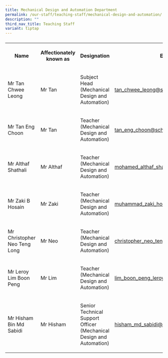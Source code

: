 ```yaml
---
title: Mechanical Design and Automation Department
permalink: /our-staff/teaching-staff/mechanical-design-and-automation/
description: ""
third_nav_title: Teaching Staff
variant: tiptap
---
```

<h3></h3>
<table style="minWidth: 100px">
<colgroup>
<col>
<col>
<col>
<col>
</colgroup>
<tbody>
<tr>
<th rowspan="1" colspan="1">
<p>Name</p>
</th>
<th rowspan="1" colspan="1">
<p>Affectionately
<br>known as</p>
</th>
<th rowspan="1" colspan="1">
<p>Designation</p>
</th>
<th rowspan="1" colspan="1">
<p>Email</p>
</th>
</tr>
<tr>
<td rowspan="1" colspan="1">
<p>Mr Tan Chwee Leong</p>
</td>
<td rowspan="1" colspan="1">
<p>Mr Tan</p>
</td>
<td rowspan="1" colspan="1">
<p>Subject Head
<br>(Mechanical Design and Automation)</p>
</td>
<td rowspan="1" colspan="1">
<p><a href="mailto:tan_chwee_leong@schools.gov.sg" rel="noopener noreferrer nofollow" target="_blank">tan_chwee_leong@schools.gov.sg</a>
</p>
</td>
</tr>
<tr>
<td rowspan="1" colspan="1">
<p>Mr Tan Eng Choon</p>
</td>
<td rowspan="1" colspan="1">
<p>Mr Tan</p>
</td>
<td rowspan="1" colspan="1">
<p>Teacher
<br>(Mechanical Design and Automation)</p>
</td>
<td rowspan="1" colspan="1">
<p><a href="mailto:tan_eng_choon@schools.gov.sg" rel="noopener noreferrer nofollow" target="_blank">tan_eng_choon@schools.gov.sg</a>
</p>
</td>
</tr>
<tr>
<td rowspan="1" colspan="1">
<p>Mr Althaf Shathali</p>
</td>
<td rowspan="1" colspan="1">
<p>Mr Althaf</p>
</td>
<td rowspan="1" colspan="1">
<p>Teacher
<br>(Mechanical Design and Automation)</p>
</td>
<td rowspan="1" colspan="1">
<p><a href="mailto:mohamed_althaf_shathali@schools.gov.sg" rel="noopener noreferrer nofollow" target="_blank">mohamed_althaf_shathali@schools.gov.sg</a>
</p>
</td>
</tr>
<tr>
<td rowspan="1" colspan="1">
<p>Mr Zaki B Hosain</p>
</td>
<td rowspan="1" colspan="1">
<p>Mr Zaki</p>
</td>
<td rowspan="1" colspan="1">
<p>Teacher
<br>(Mechanical Design and Automation)</p>
</td>
<td rowspan="1" colspan="1">
<p><a href="mailto:muhammad_zaki_hosain@schools.gov.sg" rel="noopener noreferrer nofollow" target="_blank">muhammad_zaki_hosain@schools.gov.sg</a>
</p>
</td>
</tr>
<tr>
<td rowspan="1" colspan="1">
<p>Mr Christopher Neo Teng Long</p>
</td>
<td rowspan="1" colspan="1">
<p>Mr Neo</p>
</td>
<td rowspan="1" colspan="1">
<p>Teacher
<br>(Mechanical Design and Automation)</p>
</td>
<td rowspan="1" colspan="1">
<p><a href="mailto:christopher_neo_teng_long@schools.gov.sg" rel="noopener noreferrer nofollow" target="_blank">christopher_neo_teng_long@schools.gov.sg</a>
</p>
</td>
</tr>
<tr>
<td rowspan="1" colspan="1">
<p>Mr Leroy Lim Boon Peng</p>
</td>
<td rowspan="1" colspan="1">
<p>Mr Lim</p>
</td>
<td rowspan="1" colspan="1">
<p>Teacher
<br>(Mechanical Design and Automation)</p>
</td>
<td rowspan="1" colspan="1">
<p><a href="mailto:lim_boon_peng_leroy@schools.gov.sg" rel="noopener noreferrer nofollow" target="_blank">lim_boon_peng_leroy@schools.gov.sg</a>
</p>
</td>
</tr>
<tr>
<td rowspan="1" colspan="1">
<p>Mr Hisham Bin Md Sabidi</p>
</td>
<td rowspan="1" colspan="1">
<p>Mr Hisham</p>
</td>
<td rowspan="1" colspan="1">
<p>Senior Technical Support Officer
<br>(Mechanical Design and Automation)</p>
</td>
<td rowspan="1" colspan="1">
<p><a href="mailto:hisham_md_sabidi@schools.gov.sg" rel="noopener noreferrer nofollow" target="_blank">hisham_md_sabidi@schools.gov.sg</a>
</p>
</td>
</tr>
</tbody>
</table>
<h4></h4>
<p></p>